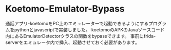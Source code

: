 # Koetomo-Emulator-Bypass
通話アプリ-koetomoをPC上のエミュレーターで起動できるようにするプログラムをpythonとjavascriptで実装しました。
koetomoのAPKのJavaソースコード内にあるEmulatorDetectorクラスの関数をbypassできます。
事前にfrida-serverをエミュレータ内で挿入、起動させておく必要があります。
